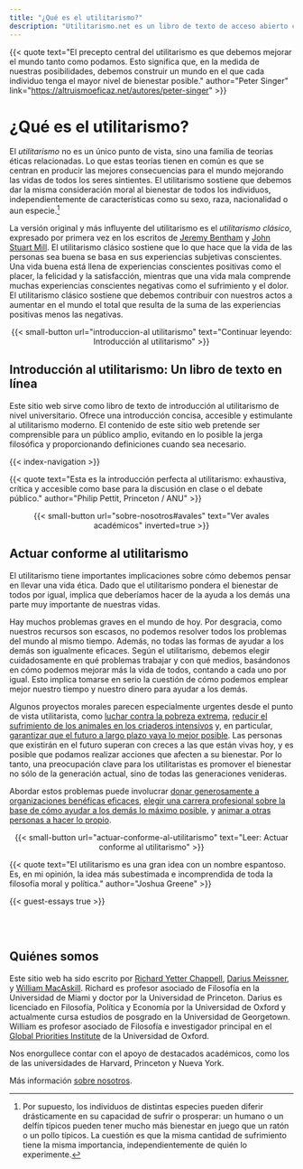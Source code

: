 ```yaml
---
title: "¿Qué es el utilitarismo?"
description: "Utilitarismo.net es un libro de texto de acceso abierto con ensayos de invitados, guías de estudio y otros recursos"
---
```


<div class="dark-background">

<div class="homepage-center">

{{< quote
     text="El precepto central del utilitarismo es que debemos mejorar el mundo tanto como podamos. Esto significa que, en la medida de nuestras posibilidades, debemos construir un mundo en el que cada individuo tenga el mayor nivel de bienestar posible."
     author="Peter Singer"
     link="https://altruismoeficaz.net/autores/peter-singer" >}}

</div>
</div>

<div class="homepage-center">

# ¿Qué es el utilitarismo?

El _utilitarismo_ no es un único punto de vista, sino una familia de teorías éticas relacionadas. Lo que estas teorías tienen en común es que se centran en producir las mejores consecuencias para el mundo mejorando las vidas de todos los seres sintientes. El utilitarismo sostiene que debemos dar la misma consideración moral al bienestar de todos los individuos, independientemente de características como su sexo, raza, nacionalidad o aun especie.[^1]

La versión original y más influyente del utilitarismo es el _utilitarismo clásico_, expresado por primera vez en los escritos de [Jeremy Bentham](https://altruismoeficaz.net/autores/jeremy-bentham) y [John Stuart Mill](https://altruismoeficaz.net/autores/john-stuart-mill). El utilitarismo clásico sostiene que lo que hace que la vida de las personas sea buena se basa en sus experiencias subjetivas conscientes. Una vida buena está llena de experiencias conscientes positivas como el placer, la felicidad y la satisfacción, mientras que una vida mala comprende muchas experiencias conscientes negativas como el sufrimiento y el dolor. El utilitarismo clásico sostiene que debemos contribuir con nuestros actos a aumentar en el mundo el total que resulta de la suma de las experiencias positivas menos las negativas.

<center>
{{< small-button url="introduccion-al utilitarismo" text="Continuar leyendo: Introducción al utilitarismo" >}}
</center>

</div>

<div class="dark-background">

<div class="homepage-center">

## Introducción al utilitarismo: Un libro de texto en línea

Este sitio web sirve como libro de texto de introducción al utilitarismo de nivel universitario. Ofrece una introducción concisa, accesible y estimulante al utilitarismo moderno. El contenido de este sitio web pretende ser comprensible para un público amplio, evitando en lo posible la jerga filosófica y proporcionando definiciones cuando sea necesario.

{{< index-navigation >}}

{{< quote
     text="Esta es la introducción perfecta al utilitarismo: exhaustiva, crítica y accesible como base para la discusión en clase o el debate público."
     author="Philip Pettit, Princeton / ANU" >}}

<center>
{{< small-button url="sobre-nosotros#avales" text="Ver avales académicos" inverted=true >}}
</center>

</div>
</div>

<div class="homepage-center">

## Actuar conforme al utilitarismo

El utilitarismo tiene importantes implicaciones sobre cómo debemos pensar en llevar una vida ética. Dado que el utilitarismo pondera el bienestar de todos por igual, implica que deberíamos hacer de la ayuda a los demás una parte muy importante de nuestras vidas.

Hay muchos problemas graves en el mundo de hoy. Por desgracia, como nuestros recursos son escasos, no podemos resolver todos los problemas del mundo al mismo tiempo. Además, no todas las formas de ayudar a los demás son igualmente eficaces. Según el utilitarismo, debemos elegir cuidadosamente en qué problemas trabajar y con qué medios, basándonos en cómo podemos mejorar más la vida de todos, contando a cada uno por igual. Esto implica tomarse en serio la cuestión de cómo podemos emplear mejor nuestro tiempo y nuestro dinero para ayudar a los demás.

Algunos proyectos morales parecen especialmente urgentes desde el punto de vista utilitarista, como [luchar contra la pobreza extrema](/actuar-conforme-al-utilitarismo#salud-y-desarrollo-globales), [reducir el sufrimiento de los animales en los criaderos intensivos](/actuar-conforme-al-utilitarismo#bienestar-animal-en-las-granjas) y, en particular, [garantizar que el futuro a largo plazo vaya lo mejor posible](/actuar-conforme-al-utilitarismo#reducción-del-riesgo-existencial). Las personas que existirán en el futuro superan con creces a las que están vivas hoy, y es posible que podamos realizar acciones que afecten a su bienestar.
Por lo tanto, una preocupación clave para los utilitaristas es promover el bienestar no sólo de la generación actual, sino de todas las generaciones venideras.

Abordar estos problemas puede involucrar [donar generosamente a organizaciones benéficas eficaces](/actuar-conforme-al-utilitarismo#donaciones-a-organizaciones-benéficas), [elegir una carrera profesional sobre la base de cómo ayudar a los demás lo máximo posible](/actuar-conforme-al-utilitarismo#elección-de-carrera-profesional), y [animar a otras personas a hacer lo propio](/actuar-conforme-al-utilitarismo#promoción).

<center>
{{< small-button url="actuar-conforme-al-utilitarismo" text="Leer: Actuar conforme al utilitarismo" >}}
</center>

</div>

<div class="dark-background">

<div class="homepage-center">

{{< quote
     text="El utilitarismo es una gran idea con un nombre espantoso. Es, en mi opinión, la idea más subestimada e incomprendida de toda la filosofía moral y política."
     author="Joshua Greene" >}}

</div>

</div>

<div class="homepage-center">

{{< guest-essays true >}}

<br>
<br>

## Quiénes somos

Este sitio web ha sido escrito por [Richard Yetter Chappell](http://yetterchappell.net/Richard/), [Darius Meissner](https://www.linkedin.com/in/darius-meissner/), y [William MacAskill](http://www.williammacaskill.com/). Richard es profesor asociado de Filosofía en la Universidad de Miami y doctor por la Universidad de Princeton. Darius es licenciado en Filosofía, Política y Economía por la Universidad de Oxford y actualmente cursa estudios de posgrado en la Universidad de Georgetown. William es profesor asociado de Filosofía e investigador principal en el [Global Priorities Institute](https://globalprioritiesinstitute.org/) de la Universidad de Oxford.

Nos enorgullece contar con el apoyo de destacados académicos, como los de las universidades de Harvard, Princeton y Nueva York.

Más información [sobre nosotros](/sobre-nosotros).

</div>

[^1]: Por supuesto, los individuos de distintas especies pueden diferir drásticamente en su capacidad de sufrir o prosperar: un humano o un delfín típicos pueden tener mucho más bienestar en juego que un ratón o un pollo típicos. La cuestión es que la misma cantidad de sufrimiento tiene la misma importancia, independientemente de quién lo experimente.
